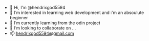 - 👋 Hi, I’m @hendrixgod5594
- 👀 I’m interested in learning web development and i'm an absoulute beginner
- 🌱 I’m currently learning from the odin project
- 💞️ I’m looking to collaborate on ...
- 📫 hendrixgod5594@gmail.com
